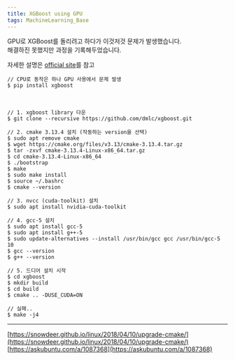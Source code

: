 ```yaml
---
title: XGBoost using GPU
tags: MachineLearning_Base
---
```


<!--more-->

GPU로 XGBoost를 돌리려고 하다가 이것저것 문제가 발생했습니다. <br>
해결하진 못했지만 과정을 기록해두었습니다. <br>

자세한 설명은 [official site](https://xgboost.readthedocs.io/en/latest/build.html#python-package-installation)를 참고


    // CPU로 동작은 하나 GPU 사용에서 문제 발생
    $ pip install xgboost

<br>

    // 1. xgboost library 다운
    $ git clone --recursive https://github.com/dmlc/xgboost.git

    // 2. cmake 3.13.4 설치 (작동하는 version을 선택)
    $ sudo apt remove cmake
    $ wget https://cmake.org/files/v3.13/cmake-3.13.4.tar.gz
    $ tar -zxvf cmake-3.13.4-Linux-x86_64.tar.gz
    $ cd cmake-3.13.4-Linux-x86_64
    $ ./bootstrap
    $ make
    $ sudo make install
    $ source ~/.bashrc
    $ cmake --version

    // 3. nvcc (cuda-toolkit) 설치
    $ sudo apt install nvidia-cuda-toolkit

    // 4. gcc-5 설치
    $ sudo apt install gcc-5
    $ sudo apt install g++-5
    $ sudo update-alternatives --install /usr/bin/gcc gcc /usr/bin/gcc-5 10
    $ gcc --version
    $ g++ --version

    // 5. 드디어 설치 시작
    $ cd xgboost
    $ mkdir build
    $ cd build
    $ cmake .. -DUSE_CUDA=ON

    // 실패..
    $ make -j4


---

[https://snowdeer.github.io/linux/2018/04/10/upgrade-cmake/](https://snowdeer.github.io/linux/2018/04/10/upgrade-cmake/)
[https://askubuntu.com/a/1087368](https://askubuntu.com/a/1087368)
